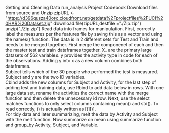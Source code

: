 Getting and Cleaning Data run_analysis Project Codebook
Download files from source and Unzip
zipURL <-"https://d396qusza40orc.cloudfront.net/getdata%2Fprojectfiles%2FUCI%20HAR%20Dataset.zip" 
download.file(zipURL,destfile ="./Zip.zip")
unzip("./Zip.zip")
Read data into frames for manipulation.  First, correctly label the measures per the features file by saving this as a vector and using the names() function.
The data is in 2 different sets for Test and Train and needs to be merged together.
First merge the componenet of each and then the master test and train dataframes together.  X_ are the primary large datasets of 562 variables.
y provides the activity type in code for each of the observations.  Adding y into x as a new column combines both dataframes.  
Subject tells which of the 30 people who performed the test is measured.  Subject and y are the two ID variables.  
Cbind adds the new columns for Subject and Activity, for the last step of adding test and training data, use Rbind to add data below in rows.
With one large data set, rename the activities the correct name with the merge function and then delete the unnecessary id row.
Next, use the select matches functions to only select columns containing mean() and std().  To read correctly, () is actually written as [(][)].  
For tidy data and later summarizing, melt the data by Activity and Subject with the melt function.
Now summarize on mean using summarize function and group_by Activity, Subject, and Variable.
